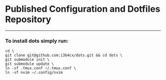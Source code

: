 # Published Configuration and Dotfiles Repository
---

### To install dots simply run:
```
cd \
git clone git@github.com:i3b4cx/dots.git && cd dots \
git submodule init \
git submodule update \
ln -sf .tmux.conf ~/.tmux.conf \
ln -sf nvim ~/.config/nvim
```
